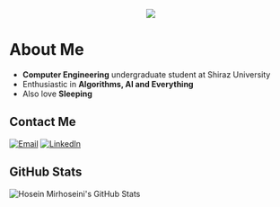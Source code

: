 <p align="center">
  <a href="https://github.com/hoseinmrh"><img src="https://readme-typing-svg.herokuapp.com?lines=Hi,+I'm+Hosein!;&center=true&width=500&height=50"></a>
</p>

# About Me
- **Computer Engineering** undergraduate student at Shiraz University
- Enthusiastic in **Algorithms, AI and Everything**
- Also love **Sleeping**


## Contact Me
[![Email](https://img.shields.io/badge/Email-%23D14836.svg?logo=gmail&logoColor=white)](mailto:hoseinmirhoseini64@gmail.com) [![LinkedIn](https://img.shields.io/badge/LinkedIn-%230077B5.svg?logo=linkedin&logoColor=white)](https://www.linkedin.com/in/hoseinmirhoseini/)



## GitHub Stats
![Hosein Mirhoseini's GitHub Stats](https://github-readme-stats.vercel.app/api?username=hoseinmrh&hide_border=true&theme=dracula)

